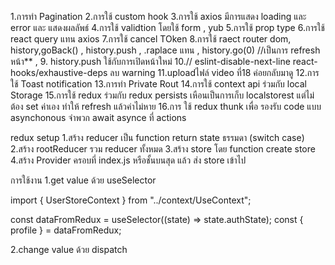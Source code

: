 1.การทำ Pagination
2.การใช้ custom hook
3.การใช้ axios มีการแสดง loading และ error และ แสดงผลลัพธ์
4.การใช้ validtion โดยใช้ form , yub
5.การใช้ prop type
6.การใช้ react query แทน axios
7.การใช้ cancel TOken
8.การใช้ raect router dom, history,goBack() , history.push , .raplace  แทน <Link to/>  ,  history.go(0) //เป็นการ refresh หน้า** , 
9. history.push ใช้กับการเปิดหน้าใหม่
10.// eslint-disable-next-line react-hooks/exhaustive-deps     ลบ warning
11.uploadไฟล์  video ที่18 ค่อยกลับมาดู
12.การใช้ Toast notification
13.การทำ Private Rout
14.การใช้ context api ร่วมกับ local Storage
15.การใช้ redux ร่วมกับ redux persists เหือนเป็นการเก็บ localstorest แต่ไม่ต้อง set ค่าเอง ทำให้ refresh แล้วค่าไม่หาย
16.การ ใช้ redux thunk เพื่อ รองรับ code แบบ asynchonous  จำพวก await asynce ที่ actions

redux setup
1.สร้าง reducer เป็น function return state ธรรมดา  (switch case)
2.สร้าง rootReducer  รวม reducer ทั้งหมด
3.สร้าง store โดย function create store
4.สร้าง Provider ครอบที่ index.js หรือชั้นบนสุด แล้ว  ส่ง store เข้าไป

การใช้งาน
1.get value ด้วย useSelector

import { UserStoreContext } from "../context/UseContext";

  const dataFromRedux = useSelector((state) => state.authState);
  const { profile } = dataFromRedux;

2.change value ด้วย dispatch